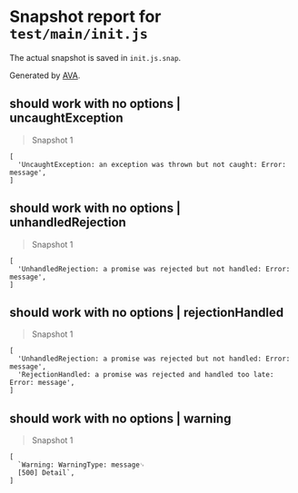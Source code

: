 # Snapshot report for `test/main/init.js`

The actual snapshot is saved in `init.js.snap`.

Generated by [AVA](https://avajs.dev).

## should work with no options | uncaughtException

> Snapshot 1

    [
      'UncaughtException: an exception was thrown but not caught: Error: message',
    ]

## should work with no options | unhandledRejection

> Snapshot 1

    [
      'UnhandledRejection: a promise was rejected but not handled: Error: message',
    ]

## should work with no options | rejectionHandled

> Snapshot 1

    [
      'UnhandledRejection: a promise was rejected but not handled: Error: message',
      'RejectionHandled: a promise was rejected and handled too late: Error: message',
    ]

## should work with no options | warning

> Snapshot 1

    [
      `Warning: WarningType: message␊
      [500] Detail`,
    ]
